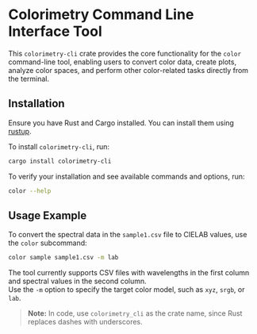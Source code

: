 
# Colorimetry Command Line Interface Tool

<!-- cargo-rdme start -->

This `colorimetry-cli` crate provides the core functionality for the `color` command-line tool, enabling users to convert color data, create plots, analyze color spaces, and perform other color-related tasks directly from the terminal.

## Installation

Ensure you have Rust and Cargo installed. You can install them using [rustup](https://rustup.rs).

To install `colorimetry-cli`, run:

```bash
cargo install colorimetry-cli
```

To verify your installation and see available commands and options, run:

```bash
color --help
```

## Usage Example

To convert the spectral data in the `sample1.csv` file to CIELAB values, use the `color` subcommand:

```bash
color sample sample1.csv -m lab
```

The tool currently supports CSV files with wavelengths in the first column and spectral values in the second column.  
Use the `-m` option to specify the target color model, such as `xyz`, `srgb`, or `lab`.

> **Note:** In code, use `colorimetry_cli` as the crate name, since Rust replaces dashes with underscores.

<!-- cargo-rdme end -->
